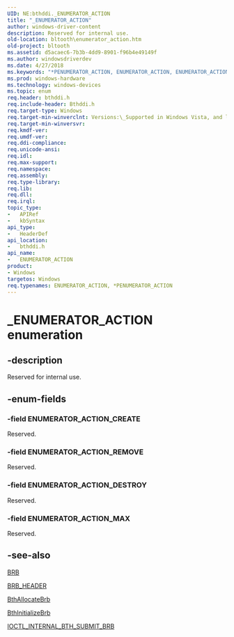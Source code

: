 ```yaml
---
UID: NE:bthddi._ENUMERATOR_ACTION
title: "_ENUMERATOR_ACTION"
author: windows-driver-content
description: Reserved for internal use.
old-location: bltooth\enumerator_action.htm
old-project: bltooth
ms.assetid: d5acaec6-7b3b-4dd9-8901-f96b4e49149f
ms.author: windowsdriverdev
ms.date: 4/27/2018
ms.keywords: "*PENUMERATOR_ACTION, ENUMERATOR_ACTION, ENUMERATOR_ACTION Enumeration, ENUMERATOR_ACTION enumeration [Bluetooth Devices], ENUMERATOR_ACTION enumeration pointer [Bluetooth Devices], ENUMERATOR_ACTION_CREATE, ENUMERATOR_ACTION_DESTROY, ENUMERATOR_ACTION_MAX, ENUMERATOR_ACTION_REMOVE, PENUMERATOR_ACTION, PENUMERATOR_ACTION enumeration pointer [Bluetooth Devices], _ENUMERATOR_ACTION, bltooth.enumerator_action, bth_enums_5ffc09cb-5aae-408c-ba92-b1872890541a.xml, bthddi/ENUMERATOR_ACTION, bthddi/ENUMERATOR_ACTION_CREATE, bthddi/ENUMERATOR_ACTION_DESTROY, bthddi/ENUMERATOR_ACTION_MAX, bthddi/ENUMERATOR_ACTION_REMOVE, bthddi/PENUMERATOR_ACTION"
ms.prod: windows-hardware
ms.technology: windows-devices
ms.topic: enum
req.header: bthddi.h
req.include-header: Bthddi.h
req.target-type: Windows
req.target-min-winverclnt: Versions:\_Supported in Windows Vista, and later.
req.target-min-winversvr: 
req.kmdf-ver: 
req.umdf-ver: 
req.ddi-compliance: 
req.unicode-ansi: 
req.idl: 
req.max-support: 
req.namespace: 
req.assembly: 
req.type-library: 
req.lib: 
req.dll: 
req.irql: 
topic_type:
-	APIRef
-	kbSyntax
api_type:
-	HeaderDef
api_location:
-	bthddi.h
api_name:
-	ENUMERATOR_ACTION
product:
- Windows
targetos: Windows
req.typenames: ENUMERATOR_ACTION, *PENUMERATOR_ACTION
---
```


# _ENUMERATOR_ACTION enumeration


## -description


Reserved for internal use.


## -enum-fields




### -field ENUMERATOR_ACTION_CREATE

Reserved.


### -field ENUMERATOR_ACTION_REMOVE

Reserved.


### -field ENUMERATOR_ACTION_DESTROY

Reserved.


### -field ENUMERATOR_ACTION_MAX

Reserved.


## -see-also




<a href="https://msdn.microsoft.com/library/windows/hardware/ff536607">BRB</a>



<a href="https://msdn.microsoft.com/library/windows/hardware/ff536612">BRB_HEADER</a>



<a href="https://msdn.microsoft.com/e1ac9d4c-75e2-4d37-86d7-3c3f1486222e">BthAllocateBrb</a>



<a href="https://msdn.microsoft.com/0b822d28-edaa-40cc-a678-112a356d9022">BthInitializeBrb</a>



<a href="https://msdn.microsoft.com/library/windows/hardware/ff536751">IOCTL_INTERNAL_BTH_SUBMIT_BRB</a>
 

 

